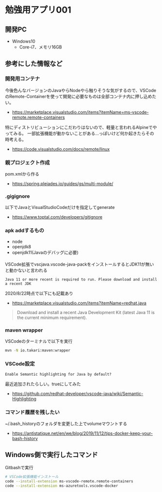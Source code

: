# 勉強用アプリ001

## 開発PC
- Windows10
  - Core-i7、メモリ16GB

## 参考にした情報など
### 開発用コンテナ
今後色んなバージョンのJavaやらNodeやら触りそうな気がするので、VSCodeのRemote-Containerを使って開発に必要なものは全部コンテナ内に押し込めたい。
- https://marketplace.visualstudio.com/items?itemName=ms-vscode-remote.remote-containers

特にディストリビューションにこだわりはないので、軽量と言われるAlpineでやってみる。
一部拡張機能が動かないことがある...っぽいけど何か起きたらその時考える。
- https://code.visualstudio.com/docs/remote/linux

### 親プロジェクト作成
pom.xmlから作る
- https://spring.pleiades.io/guides/gs/multi-module/

### .gigignore
以下でJavaとVisualStudioCodeだけを指定してgenerate
- https://www.toptal.com/developers/gitignore

### apk addするもの
- node
- openjdk8
- openjdk11(Javaのデバッグに必要)

####
VSCode拡張でvscjava.vscode-java-packをインストールするとJDK11が無いと動かないと言われる
```
Java 11 or more recent is required to run. Please download and install a recent JDK
```

2020/8/22時点で以下にも記載あり
- https://marketplace.visualstudio.com/items?itemName=redhat.java

> Download and install a recent Java Development Kit (latest Java 11 is the current minimum requirement).

### maven wrapper
VSCodeのターミナルで以下を実行

```sh
mvn -N io.takari:maven:wrapper
```
### VSCode設定
```
Enable Semantic highlighting for Java by default?
```

最近追加されたらしい。trueにしてみた
- https://github.com/redhat-developer/vscode-java/wiki/Semantic-Highlighting

### コマンド履歴を残したい
~/.bash_historyのフォルダを変更した上でvolumeマウントする
- https://antistatique.net/en/we/blog/2019/11/12/tips-docker-keep-your-bash-history

## Windows側で実行したコマンド
Gitbashで実行

```sh
# VSCode拡張機能インストール
code --install-extension ms-vscode-remote.remote-containers
code --install-extension ms-azuretools.vscode-docker
```

